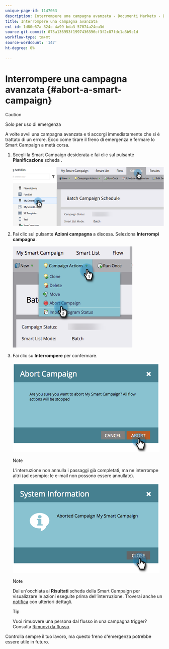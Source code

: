 ```yaml
---
unique-page-id: 1147053
description: Interrompere una campagna avanzata - Documenti Marketo - Documentazione del prodotto
title: Interrompere una campagna avanzata
exl-id: 1d80e67a-324c-4a99-bda3-57074a24ea3d
source-git-commit: 073a136953f1997436396cf3f2c87fdc1a3b9c1d
workflow-type: tm+mt
source-wordcount: '147'
ht-degree: 0%

---
```


# Interrompere una campagna avanzata {#abort-a-smart-campaign}

>[!CAUTION]
>
>Solo per uso di emergenza

A volte avvii una campagna avanzata e ti accorgi immediatamente che si è trattato di un errore. Ecco come tirare il freno di emergenza e fermare lo Smart Campaign a metà corsa.

1. Scegli la Smart Campaign desiderata e fai clic sul pulsante **Pianificazione** scheda .

   ![](assets/abort-a-smart-campaign-1.png)

1. Fai clic sul pulsante **Azioni campagna** a discesa. Seleziona **Interrompi campagna**.

   ![](assets/abort-a-smart-campaign-2.png)

1. Fai clic su **Interrompere** per confermare.

   ![](assets/abort-a-smart-campaign-3.png)

   >[!NOTE]
   >
   >L’interruzione non annulla i passaggi già completati, ma ne interrompe altri (ad esempio: le e-mail non possono essere annullate).

   ![](assets/abort-a-smart-campaign-4.png)

   >[!NOTE]
   >
   >Dai un&#39;occhiata al **Risultati** scheda della Smart Campaign per visualizzare le azioni eseguite prima dell’interruzione. Troverai anche un  [notifica](/help/marketo/product-docs/core-marketo-concepts/miscellaneous/understanding-notifications.md) con ulteriori dettagli.

   >[!TIP]
   >
   >Vuoi rimuovere una persona dal flusso in una campagna trigger? Consulta [Rimuovi da flusso](/help/marketo/product-docs/core-marketo-concepts/smart-campaigns/flow-actions/remove-from-flow.md).

Controlla sempre il tuo lavoro, ma questo freno d&#39;emergenza potrebbe essere utile in futuro.
